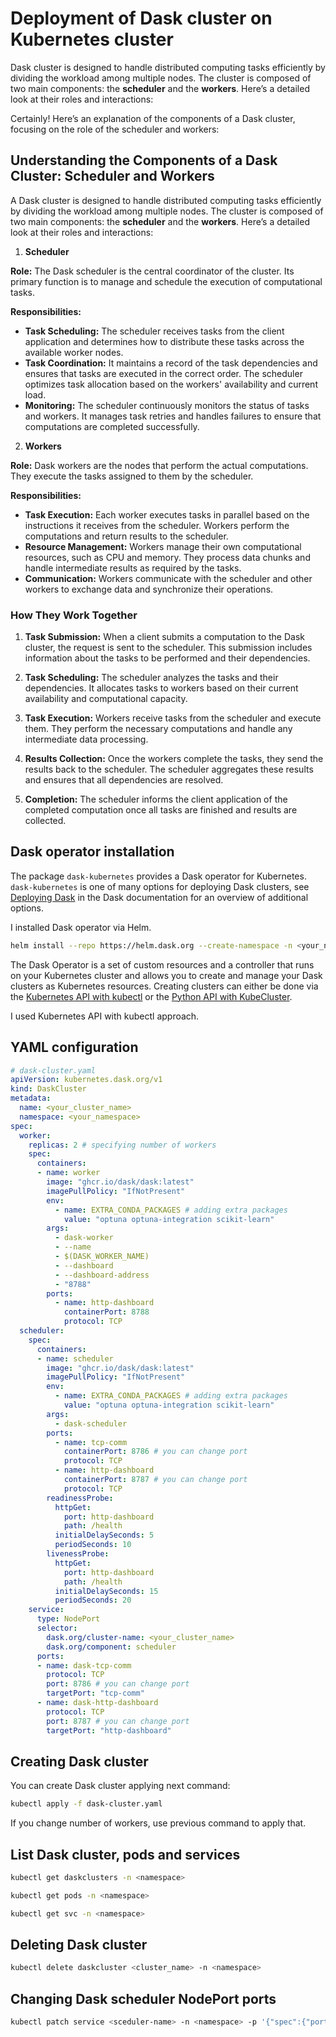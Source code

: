 # Deployment of Dask cluster on Kubernetes cluster

 Dask cluster is designed to handle distributed computing tasks efficiently by dividing the workload among multiple nodes. The cluster is composed of two main components: the **scheduler** and the **workers**. Here’s a detailed look at their roles and interactions:

Certainly! Here’s an explanation of the components of a Dask cluster, focusing on the role of the scheduler and workers:

## Understanding the Components of a Dask Cluster: Scheduler and Workers

A Dask cluster is designed to handle distributed computing tasks efficiently by dividing the workload among multiple nodes. The cluster is composed of two main components: the **scheduler** and the **workers**. Here’s a detailed look at their roles and interactions:

1. **Scheduler**

**Role:** The Dask scheduler is the central coordinator of the cluster. Its primary function is to manage and schedule the execution of computational tasks.

**Responsibilities:**

- **Task Scheduling:** The scheduler receives tasks from the client application and determines how to distribute these tasks across the available worker nodes.
- **Task Coordination:** It maintains a record of the task dependencies and ensures that tasks are executed in the correct order. The scheduler optimizes task allocation based on the workers' availability and current load.
- **Monitoring:** The scheduler continuously monitors the status of tasks and workers. It manages task retries and handles failures to ensure that computations are completed successfully.

2. **Workers**

**Role:** Dask workers are the nodes that perform the actual computations. They execute the tasks assigned to them by the scheduler.

**Responsibilities:**

- **Task Execution:** Each worker executes tasks in parallel based on the instructions it receives from the scheduler. Workers perform the computations and return results to the scheduler.
- **Resource Management:** Workers manage their own computational resources, such as CPU and memory. They process data chunks and handle intermediate results as required by the tasks.
- **Communication:** Workers communicate with the scheduler and other workers to exchange data and synchronize their operations.

### How They Work Together

1. **Task Submission:** When a client submits a computation to the Dask cluster, the request is sent to the scheduler. This submission includes information about the tasks to be performed and their dependencies.

2. **Task Scheduling:** The scheduler analyzes the tasks and their dependencies. It allocates tasks to workers based on their current availability and computational capacity.

3. **Task Execution:** Workers receive tasks from the scheduler and execute them. They perform the necessary computations and handle any intermediate data processing.

4. **Results Collection:** Once the workers complete the tasks, they send the results back to the scheduler. The scheduler aggregates these results and ensures that all dependencies are resolved.

5. **Completion:** The scheduler informs the client application of the completed computation once all tasks are finished and results are collected.

## Dask operator installation

The package `dask-kubernetes` provides a Dask operator for Kubernetes. `dask-kubernetes` is one of many options for deploying Dask clusters, see [Deploying Dask](https://docs.dask.org/en/stable/deploying.html#distributed-computing) in the Dask documentation for an overview of additional options.

I installed Dask operator via Helm.

```sh
helm install --repo https://helm.dask.org --create-namespace -n <your_namespace> --generate-name dask-kubernetes-operator
```

The Dask Operator is a set of custom resources and a controller that runs on your Kubernetes cluster and allows you to create and manage your Dask clusters as Kubernetes resources. Creating clusters can either be done via the [Kubernetes API with kubectl](https://kubernetes.dask.org/en/latest/operator_resources.html) or the [Python API with KubeCluster](https://kubernetes.dask.org/en/latest/operator_kubecluster.html).

I used Kubernetes API with kubectl approach.

## YAML configuration

```yaml
# dask-cluster.yaml
apiVersion: kubernetes.dask.org/v1
kind: DaskCluster
metadata:
  name: <your_cluster_name>
  namespace: <your_namespace>
spec:
  worker:
    replicas: 2 # specifying number of workers
    spec:
      containers:
      - name: worker
        image: "ghcr.io/dask/dask:latest"
        imagePullPolicy: "IfNotPresent"
        env:
          - name: EXTRA_CONDA_PACKAGES # adding extra packages
            value: "optuna optuna-integration scikit-learn"
        args:
          - dask-worker
          - --name
          - $(DASK_WORKER_NAME)
          - --dashboard
          - --dashboard-address
          - "8788"
        ports:
          - name: http-dashboard
            containerPort: 8788
            protocol: TCP
  scheduler:
    spec:
      containers:
      - name: scheduler
        image: "ghcr.io/dask/dask:latest"
        imagePullPolicy: "IfNotPresent"
        env:
          - name: EXTRA_CONDA_PACKAGES # adding extra packages
            value: "optuna optuna-integration scikit-learn"
        args:
          - dask-scheduler
        ports:
          - name: tcp-comm
            containerPort: 8786 # you can change port
            protocol: TCP
          - name: http-dashboard
            containerPort: 8787 # you can change port
            protocol: TCP
        readinessProbe:
          httpGet:
            port: http-dashboard
            path: /health
          initialDelaySeconds: 5
          periodSeconds: 10
        livenessProbe:
          httpGet:
            port: http-dashboard
            path: /health
          initialDelaySeconds: 15
          periodSeconds: 20
    service:
      type: NodePort
      selector:
        dask.org/cluster-name: <your_cluster_name>
        dask.org/component: scheduler
      ports:
      - name: dask-tcp-comm
        protocol: TCP
        port: 8786 # you can change port
        targetPort: "tcp-comm"
      - name: dask-http-dashboard
        protocol: TCP
        port: 8787 # you can change port
        targetPort: "http-dashboard"
```

## Creating Dask cluster

You can create Dask cluster applying next command:

```sh
kubectl apply -f dask-cluster.yaml
```

If you change number of workers, use previous command to apply that.

## List Dask cluster, pods and services

```sh
kubectl get daskclusters -n <namespace>

kubectl get pods -n <namespace>

kubectl get svc -n <namespace>
```

## Deleting Dask cluster

```sh
kubectl delete daskcluster <cluster_name> -n <namespace>
```

## Changing Dask scheduler NodePort ports

```sh
kubectl patch service <sceduler-name> -n <namespace> -p '{"spec":{"ports":[{"name":"dask-tcp-comm","protocol":"TCP","port":8786,"targetPort":"tcp-comm","nodePort":<new-node-port>},{"name":"dask-http-dashboard","protocol":"TCP","port":8787,"targetPort":"http-dashboard","nodePort":<new-node-port>}]}}'
```
